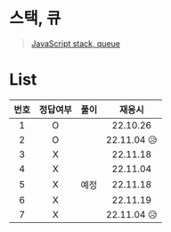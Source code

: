 # 스택, 큐

> [JavaScript stack, queue](../../../theory/stack%2Cqueue.md)

# List

| 번호 | 정답여부 | 풀이 |   재응시    |
| :--: | :------: | :--: | :---------: |
|  1   |    O     |      |  22.10.26   |
|  2   |    O     |      | 22.11.04 😥 |
|  3   |    X     |      |  22.11.18   |
|  4   |    X     |      |  22.11.04   |
|  5   |    X     | 예정 |  22.11.18   |
|  6   |    X     |      |  22.11.19   |
|  7   |    X     |      | 22.11.04 😥 |
